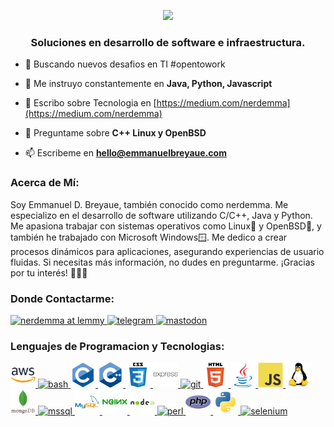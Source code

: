 <p align="center">
 <img src="https://firebasestorage.googleapis.com/v0/b/nerdemma-4abac.appspot.com/o/Banner%20para%20Linkedin%20Licenciada%20Marketing%20Minimalista%20Beige.png?alt=media&token=89535a91-2755-482a-9085-76e0437443bd">
</p>

<h3 align="center">Soluciones en desarrollo de software e infraestructura.</h3>

- 🔭 Buscando nuevos desafios en TI #opentowork

- 🌱 Me instruyo constantemente en **Java, Python, Javascript**

- 📝 Escribo sobre Tecnologia en [https://medium.com/nerdemma](https://medium.com/nerdemma)

- 💬 Preguntame sobre **C++ Linux y OpenBSD**

- 📫 Escribeme en **hello@emmanuelbreyaue.com**

<h3 align="left">Acerca de Mí:</h3>
<p>

Soy Emmanuel D. Breyaue, también conocido como nerdemma. Me especializo en el desarrollo de software utilizando C/C++, Java y Python. Me apasiona trabajar con sistemas operativos como Linux🐧 y OpenBSD🐡, y también he trabajado con Microsoft Windows🪟. Me dedico a crear procesos dinámicos para aplicaciones, asegurando experiencias de usuario fluidas. Si necesitas más información, no dudes en preguntarme. ¡Gracias por tu interés! 🚀👩‍💻
 
</p>


<h3 align="left">Donde Contactarme:</h3>

<p align="left">
<a href="https://links.rebel.ar/u/nerdemma" target="_blank" rel="noreferrer"> <img src="https://firebasestorage.googleapis.com/v0/b/nerdemma-4abac.appspot.com/o/lemmy.svg?alt=media&token=09dc550c-2f77-40ba-889b-0079a1c7cefd" alt="nerdemma at lemmy" width="40" height="40"/> </a> <a href="https://t.me/nerdemma" target="_blank" rel="noreferrer"> <img src="https://firebasestorage.googleapis.com/v0/b/nerdemma-4abac.appspot.com/o/telegram-svgrepo-com.svg?alt=media&token=33d789e7-fb17-4baa-91bd-45688bb94235" alt="telegram" width="40" height="40"/> </a> <a href="https://rebel.ar/@nerdemma" target="_blank" rel="noreferrer"> <img src="https://firebasestorage.googleapis.com/v0/b/nerdemma-4abac.appspot.com/o/mastodon-svgrepo-com.svg?alt=media&token=c55f0ae3-24a0-4d03-9523-e1d7ed865b46" alt="mastodon" width="40" height="40"/> </a>
</p>



<h3 align="left">Lenguajes de Programacion y Tecnologias:</h3>
<p align="left"> 
<p align="left"> <a href="https://aws.amazon.com" target="_blank" rel="noreferrer"> <img src="https://raw.githubusercontent.com/devicons/devicon/master/icons/amazonwebservices/amazonwebservices-original-wordmark.svg" alt="aws" width="40" height="40"/> </a> <a href="https://www.gnu.org/software/bash/" target="_blank" rel="noreferrer"> <img src="https://www.vectorlogo.zone/logos/gnu_bash/gnu_bash-icon.svg" alt="bash" width="40" height="40"/> </a> <a href="https://www.cprogramming.com/" target="_blank" rel="noreferrer"> <img src="https://raw.githubusercontent.com/devicons/devicon/master/icons/c/c-original.svg" alt="c" width="40" height="40"/> </a> <a href="https://www.w3schools.com/cpp/" target="_blank" rel="noreferrer"> <img src="https://raw.githubusercontent.com/devicons/devicon/master/icons/cplusplus/cplusplus-original.svg" alt="cplusplus" width="40" height="40"/> </a> <a href="https://www.w3schools.com/css/" target="_blank" rel="noreferrer"> <img src="https://raw.githubusercontent.com/devicons/devicon/master/icons/css3/css3-original-wordmark.svg" alt="css3" width="40" height="40"/> </a> <a href="https://expressjs.com" target="_blank" rel="noreferrer"> <img src="https://raw.githubusercontent.com/devicons/devicon/master/icons/express/express-original-wordmark.svg" alt="express" width="40" height="40"/> </a> <a href="https://git-scm.com/" target="_blank" rel="noreferrer"> <img src="https://www.vectorlogo.zone/logos/git-scm/git-scm-icon.svg" alt="git" width="40" height="40"/> </a> <a href="https://www.w3.org/html/" target="_blank" rel="noreferrer"> <img src="https://raw.githubusercontent.com/devicons/devicon/master/icons/html5/html5-original-wordmark.svg" alt="html5" width="40" height="40"/> </a> <a href="https://www.java.com" target="_blank" rel="noreferrer"> <img src="https://raw.githubusercontent.com/devicons/devicon/master/icons/java/java-original.svg" alt="java" width="40" height="40"/> </a> <a href="https://developer.mozilla.org/en-US/docs/Web/JavaScript" target="_blank" rel="noreferrer"> <img src="https://raw.githubusercontent.com/devicons/devicon/master/icons/javascript/javascript-original.svg" alt="javascript" width="40" height="40"/> </a> <a href="https://www.linux.org/" target="_blank" rel="noreferrer"> <img src="https://raw.githubusercontent.com/devicons/devicon/master/icons/linux/linux-original.svg" alt="linux" width="40" height="40"/> </a> <a href="https://www.mongodb.com/" target="_blank" rel="noreferrer"> <img src="https://raw.githubusercontent.com/devicons/devicon/master/icons/mongodb/mongodb-original-wordmark.svg" alt="mongodb" width="40" height="40"/> </a> <a href="https://www.microsoft.com/en-us/sql-server" target="_blank" rel="noreferrer"> <img src="https://www.svgrepo.com/show/303229/microsoft-sql-server-logo.svg" alt="mssql" width="40" height="40"/> </a> <a href="https://www.mysql.com/" target="_blank" rel="noreferrer"> <img src="https://raw.githubusercontent.com/devicons/devicon/master/icons/mysql/mysql-original-wordmark.svg" alt="mysql" width="40" height="40"/> </a> <a href="https://www.nginx.com" target="_blank" rel="noreferrer"> <img src="https://raw.githubusercontent.com/devicons/devicon/master/icons/nginx/nginx-original.svg" alt="nginx" width="40" height="40"/> </a> <a href="https://nodejs.org" target="_blank" rel="noreferrer"> <img src="https://raw.githubusercontent.com/devicons/devicon/master/icons/nodejs/nodejs-original-wordmark.svg" alt="nodejs" width="40" height="40"/> </a> <a href="https://www.perl.org/" target="_blank" rel="noreferrer"> <img src="https://api.iconify.design/logos-perl.svg" alt="perl" width="40" height="40"/> </a> <a href="https://www.php.net" target="_blank" rel="noreferrer"> <img src="https://raw.githubusercontent.com/devicons/devicon/master/icons/php/php-original.svg" alt="php" width="40" height="40"/> </a> <a href="https://www.python.org" target="_blank" rel="noreferrer"> <img src="https://raw.githubusercontent.com/devicons/devicon/master/icons/python/python-original.svg" alt="python" width="40" height="40"/> </a> <a href="https://www.selenium.dev" target="_blank" rel="noreferrer"> <img src="https://raw.githubusercontent.com/detain/svg-logos/780f25886640cef088af994181646db2f6b1a3f8/svg/selenium-logo.svg" alt="selenium" width="40" height="40"/> </a> </p>
 </p>

